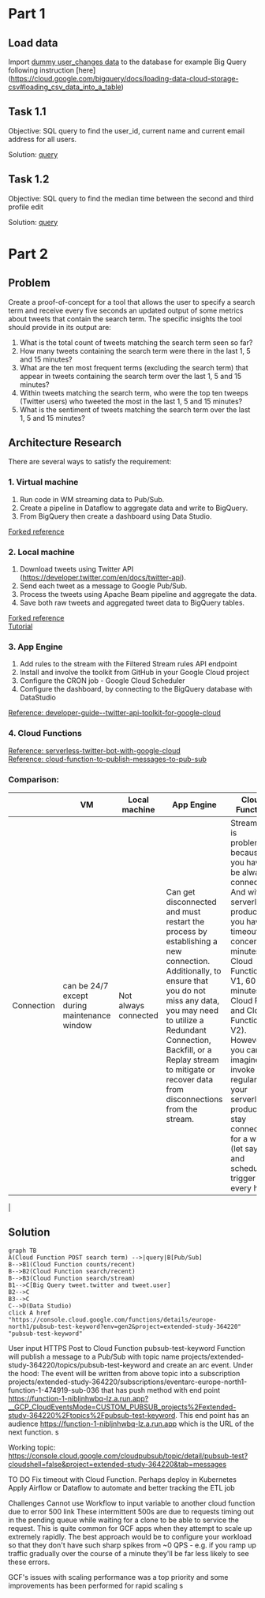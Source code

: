 # Part 1

## Load data
Import [dummy user_changes data](part_1/bq_part1_user_changes.csv) to the database for example Big Query following instruction [here] (https://cloud.google.com/bigquery/docs/loading-data-cloud-storage-csv#loading_csv_data_into_a_table)

## Task 1.1
Objective: SQL query to find the user_id, current name and current email address for all users.

Solution: [query](part_1/find_latest.sql)
## Task 1.2
Objective: SQL query to find the median time between the second and third profile edit

Solution: [query](part_1/median_second_third_change.sql)

# Part 2
## Problem
Create a proof-of-concept for a tool that allows the user to specify a search term and receive every five seconds an updated output of some metrics about tweets that contain the search term.
The specific insights the tool should provide in its output are:
1. What is the total count of tweets matching the search term seen so far?
1. How many tweets containing the search term were there in the last 1, 5 and 15 minutes?
1. What are the ten most frequent terms (excluding the search term) that appear in tweets containing the search term over the last 1, 5 and 15 minutes?
1. Within tweets matching the search term, who were the top ten tweeps (Twitter users) who tweeted the most in the last 1, 5 and 15 minutes?
1. What is the sentiment of tweets matching the search term over the last 1, 5 and 15 minutes?

## Architecture Research
There are several ways to satisfy the requirement:
### 1. Virtual machine
1. Run code in WM streaming data to Pub/Sub. 
1. Create a pipeline in Dataflow to aggregate data and write to BigQuery. 
1. From BigQuery then create a dashboard using Data Studio.

[Forked reference](https://github.com/savvyt/twitter)
### 2. Local machine
1. Download tweets using Twitter API (https://developer.twitter.com/en/docs/twitter-api).
1. Send each tweet as a message to Google Pub/Sub.
1. Process the tweets using Apache Beam pipeline and aggregate the data.
1. Save both raw tweets and aggregated tweet data to BigQuery tables.

[Forked reference](https://github.com/savvyt/tweet-streaming) <br>
[Tutorial](https://dsstream.com/streaming-twitter-data-with-google-cloud-pub-sub-and-apache-beam)
### 3. App Engine

1. Add rules to the stream with the Filtered Stream rules API endpoint
1. Install and involve the toolkit from GitHub in your Google Cloud project
1. Configure the CRON job - Google Cloud Scheduler
1. Configure the dashboard, by connecting to the BigQuery database with DataStudio

[Reference: developer-guide--twitter-api-toolkit-for-google-cloud](https://developer.twitter.com/en/docs/tutorials/developer-guide--twitter-api-toolkit-for-google-cloud1)
### 4. Cloud Functions
[Reference: serverless-twitter-bot-with-google-cloud](https://itnext.io/serverless-twitter-bot-with-google-cloud-35d370676f7) <br>
[Reference: cloud-function-to-publish-messages-to-pub-sub](https://medium.com/@chandrapal/creating-a-cloud-function-to-publish-messages-to-pub-sub-154c2f472ca3)

### Comparison:
||VM   | Local machine  |  App Engine |   Cloud Function|
|---|---|---|---|---|
|Connection|can be 24/7 except during maintenance window | Not always connected  |Can get disconnected and must restart the process by establishing a new connection. Additionally, to ensure that you do not miss any data, you may need to utilize a Redundant Connection, Backfill, or a Replay stream to mitigate or recover data from disconnections from the stream.|Streaming is problematic because you have to be always connected. And with serverless product you have timeout concern (9 minutes for Cloud Functions V1, 60 minutes for Cloud Run and Cloud Functions V2). However you can imagine to invoke regularly your serverless product, stay connected for a while (let say 1h) and schedule trigger every hour.
   |

## Solution
```mermaid
graph TB
A(Cloud Function POST search term) -->|query|B[Pub/Sub]
B-->B1(Cloud Function counts/recent)
B-->B2(Cloud Function search/recent)
B-->B3(Cloud Function search/stream)
B1-->C[Big Query tweet.twitter and tweet.user]
B2-->C
B3-->C
C-->D(Data Studio) 
click A href "https://console.cloud.google.com/functions/details/europe-north1/pubsub-test-keyword?env=gen2&project=extended-study-364220" "pubsub-test-keyword"
```

User input HTTPS Post to Cloud Function pubsub-test-keyword
Function will publish a message to a Pub/Sub with topic name projects/extended-study-364220/topics/pubsub-test-keyword  and create an arc event. 
Under the hood:
The event will be written from above topic into a subscription projects/extended-study-364220/subscriptions/eventarc-europe-north1-function-1-474919-sub-036 that has push method with end point https://function-1-nibljnhwbq-lz.a.run.app?__GCP_CloudEventsMode=CUSTOM_PUBSUB_projects%2Fextended-study-364220%2Ftopics%2Fpubsub-test-keyword. This end point has an audience https://function-1-nibljnhwbq-lz.a.run.app which is the URL of the next function.
s


Working topic:
https://console.cloud.google.com/cloudpubsub/topic/detail/pubsub-test?cloudshell=false&project=extended-study-364220&tab=messages


TO DO
Fix timeout with Cloud Function. Perhaps deploy in Kubernetes
Apply Airflow or Dataflow to automate and better tracking the ETL job

Challenges
Cannot use Workflow to input variable to another cloud function due to error 500 link
These intermittent 500s are due to requests timing out in the pending queue while waiting for a clone to be able to service the request. This is quite common for GCF apps when they attempt to scale up extremely rapidly. The best approach would be to configure your workload so that they don't have such sharp spikes from ~0 QPS - e.g. if you ramp up traffic gradually over the course of a minute they'll be far less likely to see these errors.

GCF's issues with scaling performance was a top priority and some improvements has been performed for rapid scaling
s

